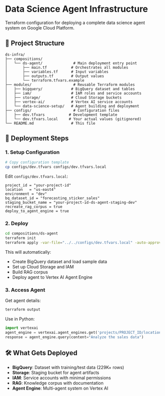 # Data Science Agent Infrastructure

Terraform configuration for deploying a complete data science agent system on Google Cloud Platform.

## 📁 Project Structure

```text
ds-infra/
├── compositions/
│   └── ds-agent/              # Main deployment entry point
│       ├── main.tf           # Orchestrates all modules
│       ├── variables.tf      # Input variables
│       ├── outputs.tf        # Output values
│       └── terraform.tfvars.example
├── modules/                   # Reusable Terraform modules
│   ├── bigquery/             # BigQuery dataset and tables
│   ├── iam/                  # IAM roles and service accounts
│   ├── storage/              # Cloud Storage buckets
│   ├── vertex-ai/            # Vertex AI service accounts
│   └── data-science-setup/   # Agent building and deployment
├── configs/                   # Configuration files
│   ├── dev.tfvars           # Development template
│   └── dev.tfvars.local     # Your actual values (gitignored)
└── README.md                 # This file
```

## 🚀 Deployment Steps

### 1. Setup Configuration

```bash
# Copy configuration template
cp configs/dev.tfvars configs/dev.tfvars.local
```

Edit `configs/dev.tfvars.local`:

```hcl
project_id = "your-project-id"
location   = "us-east4"
environment = "dev"
bq_dataset_id = "forecasting_sticker_sales"
staging_bucket_name = "your-project-id-ds-agent-staging-dev"
recreate_rag_corpus = true
deploy_to_agent_engine = true
```

### 2. Deploy

```bash
cd compositions/ds-agent
terraform init
terraform apply -var-file="../../configs/dev.tfvars.local" -auto-approve
```

This will automatically:
- Create BigQuery dataset and load sample data
- Set up Cloud Storage and IAM
- Build RAG corpus
- Deploy agent to Vertex AI Agent Engine

### 3. Access Agent

Get agent details:
```bash
terraform output
```

Use in Python:
```python
import vertexai
agent_engine = vertexai.agent_engines.get('projects/PROJECT_ID/locations/LOCATION/reasoningEngines/AGENT_ID')
response = agent_engine.query(content="Analyze the sales data")
```

## 🛠️ What Gets Deployed

- **BigQuery**: Dataset with training/test data (229K+ rows)
- **Storage**: Staging bucket for agent artifacts  
- **IAM**: Service accounts with minimal permissions
- **RAG**: Knowledge corpus with documentation
- **Agent Engine**: Multi-agent system on Vertex AI

